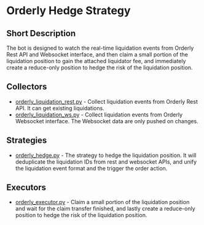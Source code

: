 # Orderly Hedge Strategy

## Short Description

The bot is designed to watch the real-time liquidation events from Orderly Rest API and Websocket interface, and then claim a small portion of the liquidation position to gain the attached liquidator fee, and immediately create a reduce-only position to hedge the risk of the liquidation position.

## Collectors

* [orderly_liquidation_rest.py](/src/liquidation_searcher/collectors/orderly_liquidation_rest.py) - Collect liquidation events from Orderly Rest API. It can get existing liquidations.
* [orderly_liquidation_ws.py](/src/liquidation_searcher/collectors/orderly_liquidation_ws.py) - Collect liquidation events from Orderly Websocket interface. The Websocket data are only pushed on changes.

## Strategies

* [orderly_hedge.py](src/liquidation_searcher/strategies/orderly_hedge.py) - The strategy to hedge the liquidation position. It will deduplicate the liquidation IDs from rest and websocket APIs, and unify the liquidation event format and the trigger the order action.

## Executors

* [orderly_executor.py](src/liquidation_searcher/executors/orderly_executor.py) - Claim a small portion of the liquidation position and wait for the claim transfer finished, and lastly create a reduce-only position to hedge the risk of the liquidation position.
